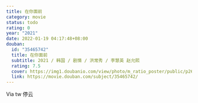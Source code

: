 ```yaml
---
title: 在你面前
category: movie
status: todo
rating: 0
year: "2021"
date: 2022-01-19 04:17:48+08:00
douban:
  id: "35465742"
  title: 在你面前
  subtitle: 2021 / 韩国 / 剧情 / 洪常秀 / 李慧英 赵允熙
  rating: 7.5
  cover: https://img1.doubanio.com/view/photo/m_ratio_poster/public/p2692035069.jpg
  link: https://movie.douban.com/subject/35465742/
---
```


Via tw 停云
